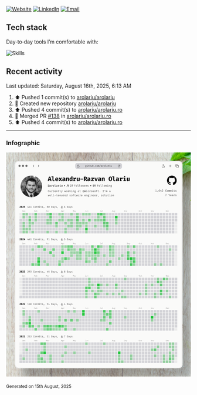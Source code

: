 [![Website](https://img.shields.io/badge/website-arolariu.ro-0ea5e9?style=for-the-badge&logo=google-chrome&logoColor=white)](https://arolariu.ro)
[![LinkedIn](https://img.shields.io/badge/linkedin-arolariu-0a66c2?style=for-the-badge&logo=linkedin&logoColor=white)](https://www.linkedin.com/in/olariu-alexandru/)
[![Email](https://img.shields.io/badge/email-admin%40arolariu.ro-ef4444?style=for-the-badge&logo=gmail&logoColor=white)](mailto:admin@arolariu.ro)

## Tech stack

Day‑to‑day tools I’m comfortable with:

![Skills](https://skillicons.dev/icons?i=cs,dotnet,ts,react,nextjs,azure,git,githubactions,docker,kubernetes,postgres,redis,prometheus,grafana,powershell,graphql,reactivex,rust,svelte,tailwind,visualstudio,vscode,wasm,rabbitmq&perline=6)

## Recent activity

<!--RECENT_ACTIVITY:last_update-->
Last updated: Saturday, August 16th, 2025, 6:13 AM
<!--RECENT_ACTIVITY:last_update_end-->

<!--RECENT_ACTIVITY:start-->
1. ⬆️ Pushed 1 commit(s) to [arolariu/arolariu](https://github.com/arolariu/arolariu)<br>
2. 📔 Created new repository [arolariu/arolariu](https://github.com/arolariu/arolariu)<br>
3. ⬆️ Pushed 4 commit(s) to [arolariu/arolariu.ro](https://github.com/arolariu/arolariu.ro)<br>
4. 🎉 Merged PR [#138](https://github.com/arolariu/arolariu.ro/pull/138) in [arolariu/arolariu.ro](https://github.com/arolariu/arolariu.ro)<br>
5. ⬆️ Pushed 4 commit(s) to [arolariu/arolariu.ro](https://github.com/arolariu/arolariu.ro)<br>
<!--RECENT_ACTIVITY:end-->

---

### Infographic

![GitHub contributions infographic](assets/github-contributions-infographic.webp)

<small> Generated on 15th August, 2025</small>
